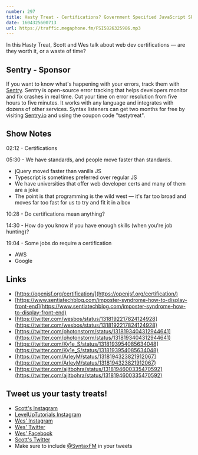 ```yaml
---
number: 297
title: Hasty Treat - Certifications? Government Specified JavaScript Skills?
date: 1604325600713
url: https://traffic.megaphone.fm/FSI5826325986.mp3
---
```


In this Hasty Treat, Scott and Wes talk about web dev certifications — are they worth it, or a waste of time?

## Sentry - Sponsor
If you want to know what's happening with your errors, track them with [Sentry](https://sentry.io/). Sentry is open-source error tracking that helps developers monitor and fix crashes in real time. Cut your time on error resolution from five hours to five minutes. It works with any language and integrates with dozens of other services. Syntax listeners can get two months for free by visiting [Sentry.io](https://sentry.io/) and using the coupon code "tastytreat".

## Show Notes

02:12 - Certifications

05:30 - We have standards, and people move faster than standards.
* jQuery moved faster than vanilla JS
* Typescript is sometimes preferred over regular JS
* We have universities that offer web developer certs and many of them are a joke
* The point is that programming is the wild west — it's far too broad and moves far too fast for us to try and fit it in a box

10:28 - Do certifications mean anything?

14:30 - How do you know if you have enough skills (when you're job hunting)?

19:04 - Some jobs do require a certification
* AWS
* Google

## Links
* [https://openjsf.org/certification/](https://openjsf.org/certification/)
* [https://www.sentiatechblog.com/imposter-syndrome-how-to-display-front-end](https://www.sentiatechblog.com/imposter-syndrome-how-to-display-front-end)
* [https://twitter.com/wesbos/status/1318192217824124928](https://twitter.com/wesbos/status/1318192217824124928)
* [https://twitter.com/photonstorm/status/1318193404312944641](https://twitter.com/photonstorm/status/1318193404312944641)
* [https://twitter.com/Ky1e_S/status/1318193954085634048](https://twitter.com/Ky1e_S/status/1318193954085634048)
* [https://twitter.com/ArleyM/status/1318194323821912067](https://twitter.com/ArleyM/status/1318194323821912067)
* [https://twitter.com/ajitbohra/status/1318194600335470592](https://twitter.com/ajitbohra/status/1318194600335470592)

## Tweet us your tasty treats!
* [Scott's Instagram](https://www.instagram.com/stolinski/)
* [LevelUpTutorials Instagram](https://www.instagram.com/LevelUpTutorials/)
* [Wes' Instagram](https://www.instagram.com/wesbos/)
* [Wes' Twitter](https://twitter.com/wesbos)
* [Wes' Facebook](https://www.facebook.com/wesbos.developer)
* [Scott's Twitter](https://twitter.com/stolinski)
* Make sure to include [@SyntaxFM](https://twitter.com/SyntaxFM) in your tweets